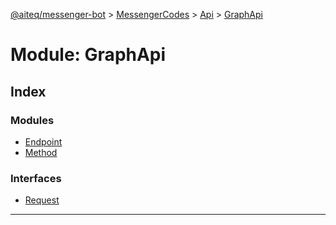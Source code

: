 [@aiteq/messenger-bot](../README.md) > [MessengerCodes](../modules/messengercodes.md) > [Api](../classes/messengercodes.api.md) > [GraphApi](../modules/messengercodes.api.graphapi.md)



# Module: GraphApi

## Index

### Modules

* [Endpoint](messengercodes.api.graphapi.endpoint.md)
* [Method](messengercodes.api.graphapi.method.md)


### Interfaces

* [Request](../interfaces/messengercodes.api.graphapi.request.md)



---
